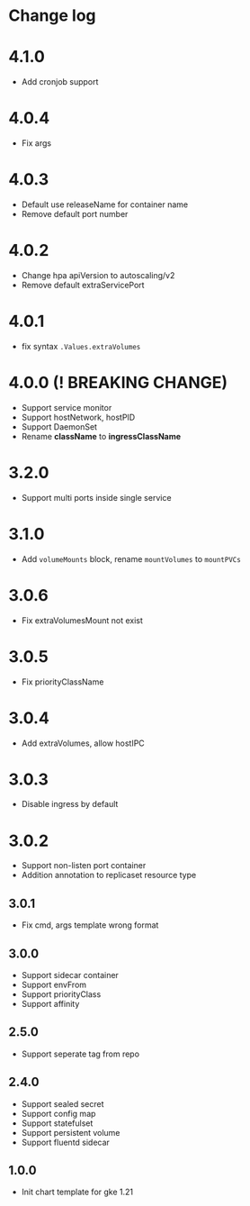 # Change log

# 4.1.0

- Add cronjob support

# 4.0.4

- Fix args

# 4.0.3

- Default use releaseName for container name
- Remove default port number

# 4.0.2

- Change hpa apiVersion to autoscaling/v2
- Remove default extraServicePort

# 4.0.1

- fix syntax `.Values.extraVolumes`

# 4.0.0 (**! BREAKING CHANGE**)

- Support service monitor
- Support hostNetwork, hostPID
- Support DaemonSet
- Rename **className** to **ingressClassName**

# 3.2.0

- Support multi ports inside single service

# 3.1.0

- Add `volumeMounts` block, rename `mountVolumes` to `mountPVCs`

# 3.0.6

- Fix extraVolumesMount not exist

# 3.0.5

- Fix priorityClassName

# 3.0.4

- Add extraVolumes, allow hostIPC

# 3.0.3

- Disable ingress by default

# 3.0.2

- Support non-listen port container
- Addition annotation to replicaset resource type

## 3.0.1

- Fix cmd, args template wrong format

## 3.0.0

- Support sidecar container
- Support envFrom
- Support priorityClass
- Support affinity

## 2.5.0

- Support seperate tag from repo

## 2.4.0

- Support sealed secret
- Support config map
- Support statefulset
- Support persistent volume
- Support fluentd sidecar

## 1.0.0

- Init chart template for gke 1.21
